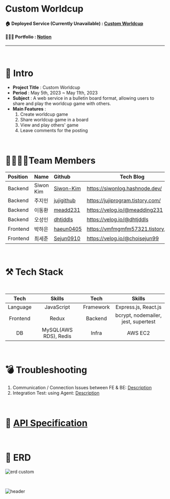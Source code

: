 # Custom Worldcup

#### 🏠 Deployed Service (Currently Unavailable) : [Custom Worldcup](http://13.56.13.181:3001/)
#### 🧑🏾‍💻 Portfolio : [Notion](https://www.notion.so/siwonmadang/Custom-Worldcup-875fa9a085e5410687142ef45299ca26?pvs=4)
-------------------

<br>

# 📝 Intro

* **Project Title** : Custom Worldcup
* **Period** : May 5th, 2023 ~ May 11th, 2023
* **Subject** : A web service in a bulletin board format, allowing users to share and play the worldcup game with others.
* **Main Features** :
   1. Create worldcup game <br>
   2. Share worldcup game in a board <br>
   3. View and play others' game <br>
   4. Leave comments for the posting
<br>

# 👨‍👩‍👧‍👦Team Members

| Position      | Name          |    Github                                         | Tech Blog                               |
|:--------------|:--------------|:--------------------------------------------------|-----------------------------------------|
| Backend       | Siwon Kim        | [Siwon-Kim](https://github.com/Siwon-Kim)         |https://siwonlog.hashnode.dev/               |
| Backend       | 주지민       | [jujigithub](https://github.com/jujigithub)     |https://jujiprogram.tistory.com/     |
| Backend       | 이동환        | [meadd231](https://github.com/meadd231)           |https://velog.io/@meadding231           |
| Backend       | 오성인        | [dhtjddls](https://github.com/dhtjddls)               |https://velog.io/@dhtjddls             |
| Frontend       | 박하은        | [haeun0405](https://github.com/haeun0405)               |      https://vmfmgmfm57321.tistory.com/       |
| Frontend       | 최세준       | [Sejun0910](https://github.com/Sejun0910)               |        https://velog.io/@choisejun99     |

<br>

# ⚒ Tech Stack

<br>

|Tech|Skills|Tech|Skills|
| :-: | :-: | :-: | :-: |
|Language|JavaScript|Framework|Express.js, React.js|
|Frontend|Redux|Backend|bcrypt, nodemailer, jest, supertest|
|DB|MySQL(AWS RDS), Redis|Infra|AWS EC2|

 
<br>

# 💣 Troubleshooting
1. Communication / Connection Issues between FE & BE: [Description](https://www.notion.so/siwonmadang/Communication-Connection-Issues-between-FE-BE-9f222726214e45159cb5e0e1c1c0d8e1?pvs=4) </br>
2. Integration Test: using Agent: [Description](https://www.notion.so/siwonmadang/Integration-Test-using-Agent-273c5957bf4c4dcebcd173605da607a8?pvs=4) </br>

<br>

# 🚩 [API Specification](https://www.notion.so/siwonmadang/26358f682bfc4cd8b6a32b743b077ef8?v=a4d6475c44cc4c4b9e2ed8e925c7db17)

<br>

#  📒 ERD
![erd custom](https://github.com/Siwon-Kim/CustomWorldcup_Back/assets/76824986/c03b9c14-db04-4fc5-b0e2-e27a883e48ae)


<br>

![header](https://capsule-render.vercel.app/api?type=waving&color=auto&height=200&section=header&text=Thank%20you%20for%20watching&fontSize=50)

